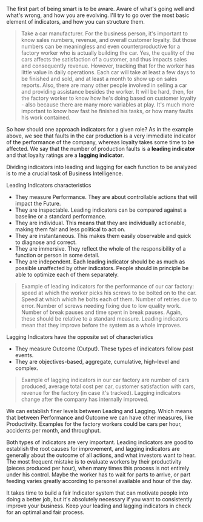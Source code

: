 The first part of being smart is to be aware. Aware of what's going well and what's wrong, and how you are evolving. I'll try to go over the most basic element of indicators, and how you can structure them.

> Take a car manufacturer. For the business person, it's important to know sales numbers, revenue, and overall customer loyalty. But those numbers can be meaningless and even counterproductive for a factory worker who is actually building the car. Yes, the quality of the cars affects the satisfaction of a customer, and thus impacts sales and consequently revenue. However, tracking that for the worker has little value in daily operations. Each car will take at least a few days to be finished and sold, and at least a month to show up on sales reports. Also, there are many other people involved in selling a car and providing assistance besides the worker. It will be hard, then, for the factory worker to know how he's doing based on customer loyalty - also because there are many more variables at play. It's much more important to know how fast he finished his tasks, or how many faults his work contained.

So how should one approach indicators for a given role? As in the example above, we see that faults in the car production is a very immediate indicator of the performance of the company, whereas loyalty takes some time to be affected. We say that the number of production faults is a **leading indicator** and that loyalty ratings are a **lagging indicator**.

Dividing indicators into leading and lagging for each function to be analyzed is to me a crucial task of Business Intelligence.

Leading Indicators characteristics

* They measure Performance. They are about controllable actions that will impact the Future.
* They are inspectable. Leading indicators can be compared against a baseline or a standard performance.
* They are individual. This means that they are individually actionable, making them fair and less political to act on.
* They are instantaneous. This makes them easily observable and quick to diagnose and correct.
* They are immersive. They reflect the whole of the responsibility of a function or person in some detail.
* They are independent. Each leading indicator should be as much as possible unaffected by other indicators. People should in principle be able to optimize each of them separately.

> Example of leading indicators for the performance of our car factory: speed at which the worker picks his screws to be bolted on to the car. Speed at which which he bolts each of them. Number of retries due to error. Number of screws needing fixing due to low quality work. Number of break pauses and time spent in break pauses. Again, these should be relative to a standard measure. Leading indicators mean that they improve before the system as a whole improves.

Lagging Indicators have the opposite set of characteristics

* They measure Outcome (Output). These types of indicators follow past events.
* They are objectives-based, aggregate, cumulative, high-level and complex.

> Example of lagging indicators in our car factory are number of cars produced, average total cost per car, customer satisfaction with cars, revenue for the factory (in case it's tracked). Lagging indicators change after the company has internally improved.

We can establish finer levels between Leading and Lagging. Which means that between Performance and Outcome we can have other measures, like Productivity. Examples for the factory workers could be cars per hour, accidents per month, and throughput.

Both types of indicators are very important. Leading indicators are good to establish the root causes for improvement, and lagging indicators are generally about the outcome of all actions, and what investors want to hear. The most frequent mistake is to evaluate workers by their productivity (pieces produced per hour), when many times this process is not entirely under his control. Maybe the worker has to wait for parts to arrive, or part feeding varies greatly according to personel available and hour of the day.

It takes time to build a fair Indicator system that can motivate people into doing a better job, but it's absolutely necessary if you want to consistently improve your business. Keep your leading and lagging indicators in check for an optimal and fair process.